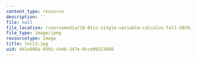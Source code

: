 ```yaml
---
content_type: resource
description: ''
file: null
file_location: /coursemedia/18-01sc-single-variable-calculus-fall-2010/4d1e808a9591cb46347e9cce09223066_lec13.jpg
file_type: image/jpeg
resourcetype: Image
title: lec13.jpg
uid: 4d1e808a-9591-cb46-347e-9cce09223066
---
```

